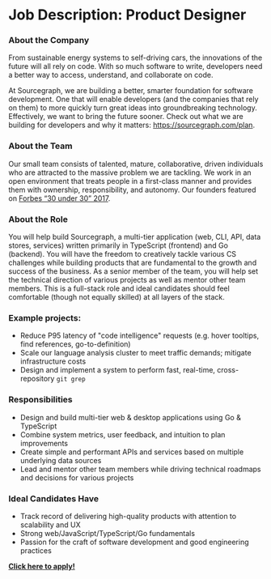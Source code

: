 # Job Description: Product Designer 

### About the Company
From sustainable energy systems to self-driving cars, the innovations of the future will all rely on code. With so much software to write, developers need a better way to access, understand, and collaborate on code.

At Sourcegraph, we are building a better, smarter foundation for software development. One that will enable developers (and the companies that rely on them) to more quickly turn great ideas into groundbreaking technology. Effectively, we want to bring the future sooner.
Check out what we are building for developers and why it matters: https://sourcegraph.com/plan.

### About the Team
Our small team consists of talented, mature, collaborative, driven individuals who are attracted to the massive problem we are tackling. We work in an open environment that treats people in a first-class manner and provides them with ownership, responsibility, and autonomy.
Our founders featured on [Forbes “30 under 30” 2017](https://text.sourcegraph.com/sourcegraph-founders-featured-on-forbes-30-under-30-list-8ff9c9b6eb45#.weps4istp). 

### About the Role
You will help build Sourcegraph, a multi-tier application (web, CLI, API, data stores, services) written primarily in TypeScript (frontend) and Go (backend). You will have the freedom to creatively tackle various CS challenges while building products that are fundamental to the growth and success of the business. As a senior member of the team, you will help set the technical direction of various projects as well as mentor other team members. This is a full-stack role and ideal candidates should feel comfortable (though not equally skilled) at all layers of the stack.

### Example projects:
  - Reduce P95 latency of "code intelligence" requests (e.g. hover tooltips, find references, go-to-definition)
  - Scale our language analysis cluster to meet traffic demands; mitigate infrastructure costs
  - Design and implement a system to perform fast, real-time, cross-repository `git grep`

### Responsibilities
  - Design and build multi-tier web & desktop applications using Go & TypeScript
  - Combine system metrics, user feedback, and intuition to plan improvements
  - Create simple and performant APIs and services based on multiple underlying data sources
  - Lead and mentor other team members while driving technical roadmaps and decisions for various projects

### Ideal Candidates Have
  - Track record of delivering high-quality products with attention to scalability and UX
  - Strong web/JavaScript/TypeScript/Go fundamentals
  - Passion for the craft of software development and good engineering practices

**[Click here to apply!](https://hire.withgoogle.com/public/jobs/sourcegraphcom/view/P_AAAAAADAAADP_pY7jAAAXU)**